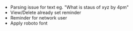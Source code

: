 - Parsing issue for text eg. "What is staus of xyz by 4pm"
- View/Delete already set reminder
- Reminder for network user
- Apply roboto font